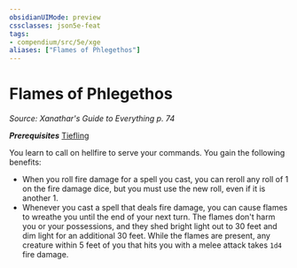 ```yaml
---
obsidianUIMode: preview
cssclasses: json5e-feat
tags:
- compendium/src/5e/xge
aliases: ["Flames of Phlegethos"]
---
```

# Flames of Phlegethos
*Source: Xanathar's Guide to Everything p. 74*  

***Prerequisites*** [Tiefling](../../races/tiefling.md#)

You learn to call on hellfire to serve your commands. You gain the following benefits:

- When you roll fire damage for a spell you cast, you can reroll any roll of 1 on the fire damage dice, but you must use the new roll, even if it is another 1.  
- Whenever you cast a spell that deals fire damage, you can cause flames to wreathe you until the end of your next turn. The flames don't harm you or your possessions, and they shed bright light out to 30 feet and dim light for an additional 30 feet. While the flames are present, any creature within 5 feet of you that hits you with a melee attack takes `1d4` fire damage.